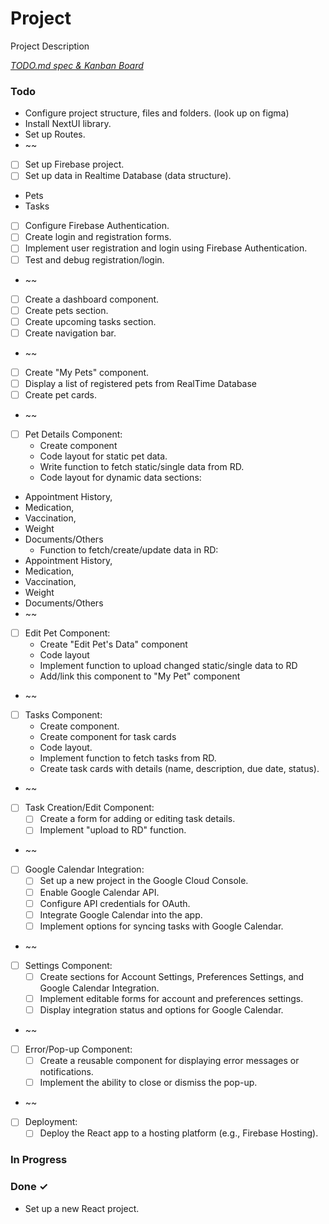 # Project

Project Description

<em>[TODO.md spec & Kanban Board](https://bit.ly/3fCwKfM)</em>

### Todo

- Configure project structure, files and folders. (look up on figma)  
- Install NextUI library.  
- Set up Routes.  
- ~~  
- [ ] Set up Firebase project.  
- [ ] Set up data in Realtime Database (data structure).  
- Pets  
- Tasks  
- [ ] Configure Firebase Authentication.  
- [ ] Create login and registration forms.  
- [ ] Implement user registration and login using Firebase Authentication.  
- [ ] Test and debug registration/login.  
- ~~  
- [ ] Create a dashboard component.  
- [ ] Create pets section.  
- [ ] Create upcoming tasks section.  
- [ ] Create navigation bar.  
- ~~  
- [ ] Create "My Pets" component.  
- [ ] Display a list of registered pets from RealTime Database  
- [ ] Create pet cards.  
- ~~  
- [ ] Pet Details Component:  
  - Create component  
  - Code layout for static pet data.  
  - Write function to fetch static/single data from RD.  
  - Code layout for dynamic data sections:  
- Appointment History,  
- Medication,  
- Vaccination,  
- Weight  
- Documents/Others  
  - Function to fetch/create/update data in RD:  
- Appointment History,  
- Medication,  
- Vaccination,  
- Weight  
- Documents/Others  
- ~~  
- [ ] Edit Pet Component:  
  - Create "Edit Pet's Data" component  
  - Code layout  
  - Implement function to upload changed static/single data to RD  
  - Add/link this component to "My Pet" component  
- ~~  
- [ ] Tasks Component:  
  - Create component.  
  - Create component for task cards  
  - Code layout.  
  - Implement function to fetch tasks from RD.  
  - Create task cards with details (name, description, due date, status).  
- ~~  
- [ ] Task Creation/Edit Component:  
  - [ ] Create a form for adding or editing task details.  
  - [ ] Implement "upload to RD" function.  
- ~~  
- [ ] Google Calendar Integration:  
  - [ ] Set up a new project in the Google Cloud Console.  
  - [ ] Enable Google Calendar API.  
  - [ ] Configure API credentials for OAuth.  
  - [ ] Integrate Google Calendar into the app.  
  - [ ] Implement options for syncing tasks with Google Calendar.  
- ~~  
- [ ] Settings Component:  
  - [ ] Create sections for Account Settings, Preferences Settings, and Google Calendar Integration.  
  - [ ] Implement editable forms for account and preferences settings.  
  - [ ] Display integration status and options for Google Calendar.  
- ~~  
- [ ] Error/Pop-up Component:  
  - [ ] Create a reusable component for displaying error messages or notifications.  
  - [ ] Implement the ability to close or dismiss the pop-up.  
- ~~  
- [ ] Deployment:  
  - [ ] Deploy the React app to a hosting platform (e.g., Firebase Hosting).  

### In Progress


### Done ✓

- Set up a new React project.  

